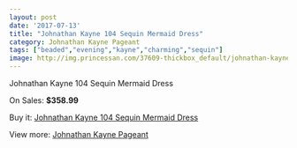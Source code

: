 ```yaml
---
layout: post
date: '2017-07-13'
title: "Johnathan Kayne 104 Sequin Mermaid Dress"
category: Johnathan Kayne Pageant
tags: ["beaded","evening","kayne","charming","sequin"]
image: http://img.princessan.com/37609-thickbox_default/johnathan-kayne-104-sequin-mermaid-dress.jpg
---
```

Johnathan Kayne 104 Sequin Mermaid Dress

On Sales: **$358.99**
<a href="https://www.princessan.com/en/17477-johnathan-kayne-104-sequin-mermaid-dress.html"><amp-img layout="responsive" width="600" height="600" src="//img.princessan.com/37609-thickbox_default/johnathan-kayne-104-sequin-mermaid-dress.jpg" alt="Johnathan Kayne 104 Sequin Mermaid Dress 0" /></a>

Buy it: [Johnathan Kayne 104 Sequin Mermaid Dress](https://www.princessan.com/en/17477-johnathan-kayne-104-sequin-mermaid-dress.html "Johnathan Kayne 104 Sequin Mermaid Dress")

View more: [Johnathan Kayne Pageant](https://www.princessan.com/en/147- "Johnathan Kayne Pageant")